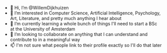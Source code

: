 - 👋 Hi, I’m @WillemDijkhuizen
- 👀 I’m interested in Computer Science, Artificial Intelligence, Psychology, Art, Literature, and pretty much anything I hear about
- 🌱 I’m currently learning a whole bunch of things I'll need to start a BSc at the University of Amsterdam
- 💞️ I’m looking to collaborate on anything that I can understand and contribute to in a meaningful way
- 📫 I'm not sure what people link to their profile exactly so I'll do that later

<!---
WillemDijkhuizen/WillemDijkhuizen is a ✨ special ✨ repository because its `README.md` (this file) appears on your GitHub profile.
You can click the Preview link to take a look at your changes.
--->
